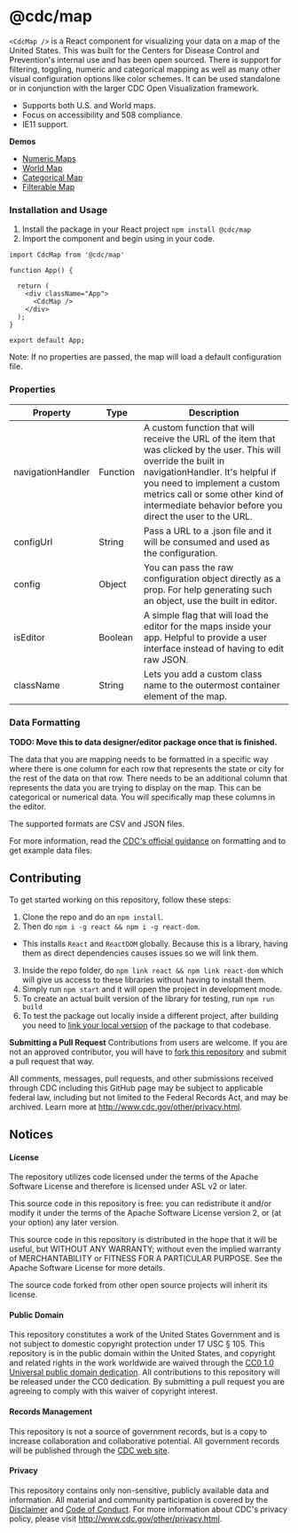 # @cdc/map

`<CdcMap />` is a React component for visualizing your data on a map of the United States. This was built for the Centers for Disease Control and Prevention's internal use and has been open sourced. There is support for filtering, toggling, numeric and categorical mapping as well as many other visual configuration options like color schemes. It can be used standalone or in conjunction with the larger CDC Open Visualization framework.

* Supports both U.S. and World maps.
* Focus on accessibility and 508 compliance.
* IE11 support.

**Demos**
* [Numeric Maps](https://www.cdc.gov/wcms/4.0/cdc-wp/data-presentation/examples/example-numeric-maps.html)
* [World Map](https://www.cdc.gov/wcms/4.0/cdc-wp/data-presentation/examples/example-world-data-map.html)
* [Categorical Map](https://www.cdc.gov/wcms/4.0/cdc-wp/data-presentation/examples/example-categorical-maps.html)
* [Filterable Map](https://www.cdc.gov/wcms/4.0/cdc-wp/data-presentation/examples/example-numeric-maps-filterable.html)

### Installation and Usage

1. Install the package in your React project `npm install @cdc/map`
2. Import the component and begin using in your code.
```JSX
import CdcMap from '@cdc/map'

function App() {

  return (
    <div className="App">
      <CdcMap />
    </div>
  );
}

export default App;
```

Note: If no properties are passed, the map will load a default configuration file.

### Properties

| Property          | Type     | Description                                                                                                                                                                                                                                                                             |
|-------------------|----------|-----------------------------------------------------------------------------------------------------------------------------------------------------------------------------------------------------------------------------------------------------------------------------------------|
| navigationHandler | Function | A custom function that will receive the URL of the item that was clicked by the user. This will override the built in navigationHandler. It's helpful if you need to implement a custom metrics call or some other kind of intermediate behavior before you direct the user to the URL. |
| configUrl         | String   | Pass a URL to a .json file and it will be consumed and used as the configuration.                                                                                                                                                                                                       |
| config            | Object   | You can pass the raw configuration object directly as a prop. For help generating such an object, use the built in editor.                                                                                                                                                              |
| isEditor          | Boolean  | A simple flag that will load the editor for the maps inside your app. Helpful to provide a user interface instead of having to edit raw JSON.                                                                                                                                           |
| className         | String   | Lets you add a custom class name to the outermost container element of the map.                                                                                                                                                                                                         |

### Data Formatting

**TODO: Move this to data designer/editor package once that is finished.**

The data that you are mapping needs to be formatted in a specific way where there is one column for each row that represents the state or city for the rest of the data on that row. There needs to be an additional column that represents the data you are trying to display on the map. This can be categorical or numerical data. You will specifically map these columns in the editor.

The supported formats are CSV and JSON files.

For more information, read the [CDC's official guidance](https://www.cdc.gov/wcms/4.0/cdc-wp/data-presentation/instructions/data-map-instructions.html) on formatting and to get example data files.

## Contributing

To get started working on this repository, follow these steps:
1. Clone the repo and do an `npm install`.
2. Then do `npm i -g react && npm i -g react-dom`.
  * This installs `React` and `ReactDOM` globally. Because this is a library, having them as direct dependencies causes issues so we will link them.
3. Inside the repo folder, do `npm link react && npm link react-dom` which will give us access to these libraries without having to install them.
4. Simply run `npm start` and it will open the project in development mode.
5. To create an actual built version of the library for testing, run `npm run build`
6. To test the package out locally inside a different project, after building you need to [link your local version](https://docs.npmjs.com/cli/link) of the package to that codebase.

**Submitting a Pull Request**
Contributions from users are welcome. If you are not an approved contributor, you will have to [fork this repository](https://help.github.com/articles/fork-a-repo) and submit a pull request that way.

All comments, messages, pull requests, and other submissions received through CDC including this GitHub page may be subject to applicable federal law, including but not limited to the Federal Records Act, and may be archived. Learn more at http://www.cdc.gov/other/privacy.html.

## Notices

#### License

The repository utilizes code licensed under the terms of the Apache Software License and therefore is licensed under ASL v2 or later.

This source code in this repository is free: you can redistribute it and/or modify it under the terms of the Apache Software License version 2, or (at your option) any later version.

This source code in this repository is distributed in the hope that it will be useful, but WITHOUT ANY WARRANTY; without even the implied warranty of MERCHANTABILITY or FITNESS FOR A PARTICULAR PURPOSE. See the Apache Software License for more details.

The source code forked from other open source projects will inherit its license.

#### Public Domain

This repository constitutes a work of the United States Government and is not subject to domestic copyright protection under 17 USC § 105. This repository is in the public domain within the United States, and copyright and related rights in the work worldwide are waived through the [CC0 1.0 Universal public domain dedication](https://creativecommons.org/publicdomain/zero/1.0/). All contributions to this repository will be released under the CC0 dedication. By submitting a pull request you are agreeing to comply with this waiver of copyright interest.

#### Records Management

This repository is not a source of government records, but is a copy to increase collaboration and collaborative potential. All government records will be published through the [CDC web site](https://www.cdc.gov/).

#### Privacy

This repository contains only non-sensitive, publicly available data and information. All material and community participation is covered by the [Disclaimer](https://github.com/CDCgov/template/blob/master/DISCLAIMER.md) and [Code of Conduct](https://github.com/CDCgov/template/blob/master/code-of-conduct.md). For more information about CDC's privacy policy, please visit http://www.cdc.gov/other/privacy.html.